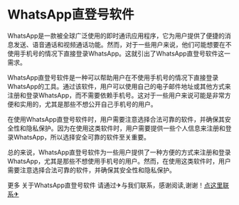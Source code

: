 # WhatsApp直登号软件

WhatsApp是一款被全球广泛使用的即时通讯应用程序，它为用户提供了便捷的消息发送、语音通话和视频通话功能。然而，对于一些用户来说，他们可能想要在不使用手机号的情况下直接登录WhatsApp。这就引出了WhatsApp直登号软件这一需求。

WhatsApp直登号软件是一种可以帮助用户在不使用手机号的情况下直接登录WhatsApp的工具。通过该软件，用户可以使用自己的电子邮件地址或其他方式来注册和登录WhatsApp，而不需要依赖手机号。这对于一些用户来说可能是非常方便和实用的，尤其是那些不想公开自己手机号的用户。

在使用WhatsApp直登号软件时，用户需要注意选择合法可靠的软件，并确保其安全性和隐私保护。因为在使用这类软件时，用户需要提供一些个人信息来注册和登录WhatsApp，所以选择安全可靠的软件至关重要。

总的来说，WhatsApp直登号软件为一些用户提供了一种方便的方式来注册和登录WhatsApp，尤其是那些不想使用手机号的用户。然而，在使用这类软件时，用户需要注意选择合法可靠的软件，并确保其安全性和隐私保护。

更多 关于WhatsApp直登号软件 请通过✈与我们联系，感谢阅读,谢谢！[点这里联系✈](https://sim.k02.cc)
